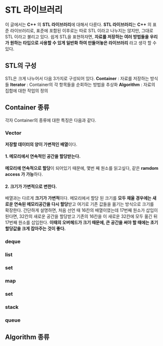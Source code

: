 # STL 라이브러리

이 글에서는 **C++** 의 **STL 라이브러리**에 대해서 다룬다.
**STL 라이브러리**는 **C++** 의 표준 라이브러리로, 표준에 포함된 이후로는 따로 STL 이라고 나누지는 않지만, 그대로 STL 이라고 불리고 있다.
쉽게 STL을 표현하자면, **자료를 저장하는 여러 방법들을 우리가 원하는 타입으로 사용할 수 있게 일반화 하여 만들어놓은 라이브러리** 라고 생각 할 수 있다.

## STL의 구성

STL은 크게 나누어서 다음 3가지로 구성되어 있다.
**Container** : 자료를 저장하는 방식들
**Iterator** : Container의 각 항목들을 순회하는 방법을 추상화
**Algorithm** : 자료의 집합에 대한 작업의 정의

## Container 종류
각자 Container의 종류에 대한 특징은 다음과 같다.
### Vector
**저장할 데이터의 양이 가변적인 배열**이다.
#### 1. 메모리에서 연속적인 공간을 할당받는다.
**메모리에 연속적으로 할당**이 되어있기 때문에, 몇번 째 원소를 읽고싶다, 같은 **ramdom access 가 가능**하다.
#### 2. 크기가 가변적으로 변한다.
배열과는 다르게 **크기가 가변적**이다. 메모리에서 할당 된 크기를 **모두 채울 경우에는 새로운 연속된 메모리공간을 다시 할당**받고 여기로 기존 값들을 옮기는 방식으로 크기를 확장한다.
간단하게 설명하면, 처음 선언 때 16칸의 배열이였는데 17번째 원소가 삽입이 된다면, 32칸의 새로운 공간을 할당받고 기존의 16칸을 이 새로운 32칸에 모두 옮긴 뒤 17번째 원소를 삽입한다.
**이때의 오버헤드가 크기 때문에, 큰 공간을 써야 할 때에는 초기할당값을 크게 잡아주는 것이 좋다.**

### deque
### list
### set
### map
### set
### stack
### queue


## Algorithm 종류
